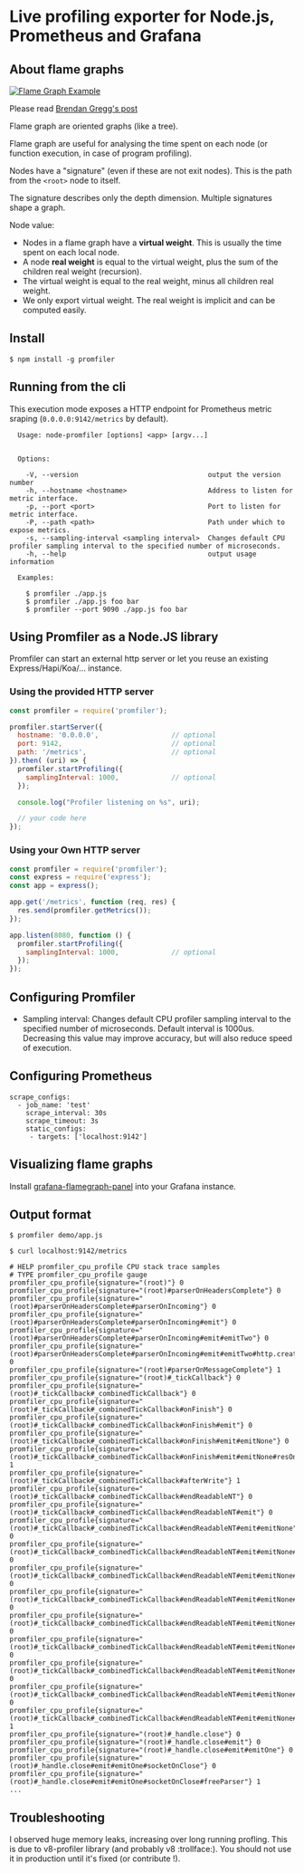 # Live profiling exporter for Node.js, Prometheus and Grafana

## About flame graphs

[![Flame Graph Example](https://media.giphy.com/media/l41JMjBaxrZw1bqpi/giphy.gif)](http://spiermar.github.io/d3-flame-graph/)

Please read [Brendan Gregg's post](http://www.brendangregg.com/flamegraphs.html)

Flame graph are oriented graphs (like a tree).

Flame graph are useful for analysing the time spent on each node (or function execution, in case of program profiling).

Nodes have a "signature" (even if these are not exit nodes). This is the path from the `<root>` node to itself.

The signature describes only the depth dimension. Multiple signatures shape a graph.

Node value:
- Nodes in a flame graph have a **virtual weight**. This is usually the time spent on each local node.
- A node **real weight** is equal to the virtual weight, plus the sum of the children real weight (recursion).
- The virtual weight is equal to the real weight, minus all children real weight.
- We only export virtual weight. The real weight is implicit and can be computed easily.

## Install

```
$ npm install -g promfiler
```

## Running from the cli

This execution mode exposes a HTTP endpoint for Prometheus metric sraping (`0.0.0.0:9142/metrics` by default).

```
  Usage: node-promfiler [options] <app> [argv...]


  Options:

    -V, --version                                output the version number
    -h, --hostname <hostname>                    Address to listen for metric interface.
    -p, --port <port>                            Port to listen for metric interface.
    -P, --path <path>                            Path under which to expose metrics.
    -s, --sampling-interval <sampling interval>  Changes default CPU profiler sampling interval to the specified number of microseconds.
    -h, --help                                   output usage information

  Examples:

    $ promfiler ./app.js
    $ promfiler ./app.js foo bar
    $ promfiler --port 9090 ./app.js foo bar
```

## Using Promfiler as a Node.JS library

Promfiler can start an external http server or let you reuse an existing Express/Hapi/Koa/... instance.

### Using the provided HTTP server

```js
const promfiler = require('promfiler');

promfiler.startServer({
  hostname: '0.0.0.0',                  // optional
  port: 9142,                           // optional
  path: '/metrics',                     // optional
}).then( (uri) => {
  promfiler.startProfiling({
    samplingInterval: 1000,             // optional
  });

  console.log("Profiler listening on %s", uri);

  // your code here
});
```

### Using your Own HTTP server

```js
const promfiler = require('promfiler');
const express = require('express');
const app = express();

app.get('/metrics', function (req, res) {
  res.send(promfiler.getMetrics());
});

app.listen(8080, function () {
  promfiler.startProfiling({
    samplingInterval: 1000,             // optional
  });
});
```

## Configuring Promfiler

- Sampling interval: Changes default CPU profiler sampling interval to the specified number of microseconds. Default interval is 1000us. Decreasing this value may improve accuracy, but will also reduce speed of execution.

## Configuring Prometheus

```
scrape_configs:
  - job_name: 'test'
    scrape_interval: 30s
    scrape_timeout: 3s
    static_configs:
     - targets: ['localhost:9142']
```

## Visualizing flame graphs

Install [grafana-flamegraph-panel](https://github.com/samber/grafana-flamegraph-panel) into your Grafana instance.

## Output format

```
$ promfiler demo/app.js

$ curl localhost:9142/metrics
```

```
# HELP promfiler_cpu_profile CPU stack trace samples
# TYPE promfiler_cpu_profile gauge
promfiler_cpu_profile{signature="(root)"} 0
promfiler_cpu_profile{signature="(root)#parserOnHeadersComplete"} 0
promfiler_cpu_profile{signature="(root)#parserOnHeadersComplete#parserOnIncoming"} 0
promfiler_cpu_profile{signature="(root)#parserOnHeadersComplete#parserOnIncoming#emit"} 0
promfiler_cpu_profile{signature="(root)#parserOnHeadersComplete#parserOnIncoming#emit#emitTwo"} 0
promfiler_cpu_profile{signature="(root)#parserOnHeadersComplete#parserOnIncoming#emit#emitTwo#http.createServer"} 0
promfiler_cpu_profile{signature="(root)#parserOnMessageComplete"} 1
promfiler_cpu_profile{signature="(root)#_tickCallback"} 0
promfiler_cpu_profile{signature="(root)#_tickCallback#_combinedTickCallback"} 0
promfiler_cpu_profile{signature="(root)#_tickCallback#_combinedTickCallback#onFinish"} 0
promfiler_cpu_profile{signature="(root)#_tickCallback#_combinedTickCallback#onFinish#emit"} 0
promfiler_cpu_profile{signature="(root)#_tickCallback#_combinedTickCallback#onFinish#emit#emitNone"} 0
promfiler_cpu_profile{signature="(root)#_tickCallback#_combinedTickCallback#onFinish#emit#emitNone#resOnFinish"} 1
promfiler_cpu_profile{signature="(root)#_tickCallback#_combinedTickCallback#afterWrite"} 1
promfiler_cpu_profile{signature="(root)#_tickCallback#_combinedTickCallback#endReadableNT"} 0
promfiler_cpu_profile{signature="(root)#_tickCallback#_combinedTickCallback#endReadableNT#emit"} 0
promfiler_cpu_profile{signature="(root)#_tickCallback#_combinedTickCallback#endReadableNT#emit#emitNone"} 0
promfiler_cpu_profile{signature="(root)#_tickCallback#_combinedTickCallback#endReadableNT#emit#emitNone#socketOnEnd"} 0
promfiler_cpu_profile{signature="(root)#_tickCallback#_combinedTickCallback#endReadableNT#emit#emitNone#socketOnEnd#Socket.end"} 0
promfiler_cpu_profile{signature="(root)#_tickCallback#_combinedTickCallback#endReadableNT#emit#emitNone#socketOnEnd#Socket.end#Writable.end"} 0
promfiler_cpu_profile{signature="(root)#_tickCallback#_combinedTickCallback#endReadableNT#emit#emitNone#socketOnEnd#Socket.end#Writable.end#endWritable"} 0
promfiler_cpu_profile{signature="(root)#_tickCallback#_combinedTickCallback#endReadableNT#emit#emitNone#socketOnEnd#Socket.end#Writable.end#endWritable#finishMaybe"} 0
promfiler_cpu_profile{signature="(root)#_tickCallback#_combinedTickCallback#endReadableNT#emit#emitNone#socketOnEnd#Socket.end#Writable.end#endWritable#finishMaybe#emit"} 0
promfiler_cpu_profile{signature="(root)#_tickCallback#_combinedTickCallback#endReadableNT#emit#emitNone#socketOnEnd#Socket.end#Writable.end#endWritable#finishMaybe#emit#emitNone"} 0
promfiler_cpu_profile{signature="(root)#_tickCallback#_combinedTickCallback#endReadableNT#emit#emitNone#socketOnEnd#Socket.end#Writable.end#endWritable#finishMaybe#emit#emitNone#onSocketFinish"} 1
promfiler_cpu_profile{signature="(root)#_handle.close"} 0
promfiler_cpu_profile{signature="(root)#_handle.close#emit"} 0
promfiler_cpu_profile{signature="(root)#_handle.close#emit#emitOne"} 0
promfiler_cpu_profile{signature="(root)#_handle.close#emit#emitOne#socketOnClose"} 0
promfiler_cpu_profile{signature="(root)#_handle.close#emit#emitOne#socketOnClose#freeParser"} 1
...
```

## Troubleshooting

I observed huge memory leaks, increasing over long running profling. This is due to v8-profiler library (and probably v8 :trollface:). You should not use it in production until it's fixed (or contribute !).
